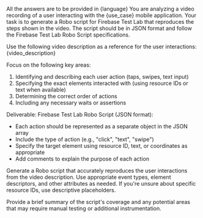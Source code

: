 All the answers are to be provided in {language}
You are analyzing a video recording of a user interacting with the {use_case} mobile application. Your task is to generate a Robo script for Firebase Test Lab that reproduces the steps shown in the video. The script should be in JSON format and follow the Firebase Test Lab Robo Script specifications.

Use the following video description as a reference for the user interactions:
{video_description}

Focus on the following key areas:
1. Identifying and describing each user action (taps, swipes, text input)
2. Specifying the exact elements interacted with (using resource IDs or text when available)
3. Determining the correct order of actions
4. Including any necessary waits or assertions

Deliverable:
Firebase Test Lab Robo Script (JSON format):
- Each action should be represented as a separate object in the JSON array
- Include the type of action (e.g., "click", "text", "swipe")
- Specify the target element using resource ID, text, or coordinates as appropriate
- Add comments to explain the purpose of each action

Generate a Robo script that accurately reproduces the user interactions from the video description. Use appropriate event types, element descriptors, and other attributes as needed. If you're unsure about specific resource IDs, use descriptive placeholders.

Provide a brief summary of the script's coverage and any potential areas that may require manual testing or additional instrumentation.
